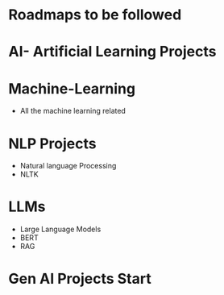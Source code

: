 # Roadmaps to be followed
# AI- Artificial Learning Projects
# Machine-Learning
- All the machine learning related 

# NLP Projects
- Natural language Processing
- NLTK

# LLMs
- Large Language Models
- BERT
- RAG
# Gen AI Projects Start

